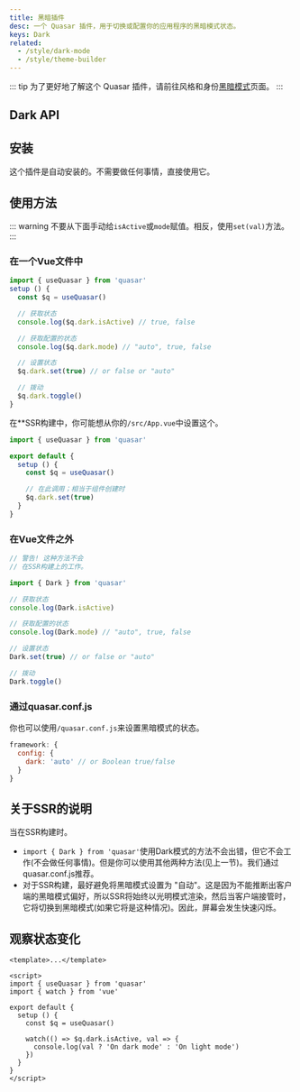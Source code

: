 ```yaml
---
title: 黑暗插件
desc: 一个 Quasar 插件，用于切换或配置你的应用程序的黑暗模式状态。
keys: Dark
related:
  - /style/dark-mode
  - /style/theme-builder
---
```


::: tip
为了更好地了解这个 Quasar 插件，请前往风格和身份[黑暗模式](/style/dark-mode)页面。
:::

## Dark API

<doc-api file="Dark" />

## 安装
这个插件是自动安装的。不需要做任何事情，直接使用它。

## 使用方法

::: warning
不要从下面手动给`isActive`或`mode`赋值。相反，使用`set(val)`方法。
:::

### 在一个Vue文件中

```js
import { useQuasar } from 'quasar'
setup () {
  const $q = useQuasar()

  // 获取状态
  console.log($q.dark.isActive) // true, false

  // 获取配置的状态
  console.log($q.dark.mode) // "auto", true, false

  // 设置状态
  $q.dark.set(true) // or false or "auto"

  // 拨动
  $q.dark.toggle()
}
```

在**SSR构建中，你可能想从你的`/src/App.vue`中设置这个。

```js
import { useQuasar } from 'quasar'

export default {
  setup () {
    const $q = useQuasar()

    // 在此调用；相当于组件创建时
    $q.dark.set(true)
  }
}
```

### 在Vue文件之外

```js
// 警告! 这种方法不会
// 在SSR构建上的工作。

import { Dark } from 'quasar'

// 获取状态
console.log(Dark.isActive)

// 获取配置的状态
console.log(Dark.mode) // "auto", true, false

// 设置状态
Dark.set(true) // or false or "auto"

// 拨动
Dark.toggle()
```

### 通过quasar.conf.js

你也可以使用`/quasar.conf.js`来设置黑暗模式的状态。

```js
framework: {
  config: {
    dark: 'auto' // or Boolean true/false
  }
}
```

## 关于SSR的说明

当在SSR构建时。

* `import { Dark } from 'quasar'`使用Dark模式的方法不会出错，但它不会工作(不会做任何事情)。但是你可以使用其他两种方法(见上一节)。我们通过quasar.conf.js推荐。
* 对于SSR构建，最好避免将黑暗模式设置为 "自动"。这是因为不能推断出客户端的黑暗模式偏好，所以SSR将始终以光明模式渲染，然后当客户端接管时，它将切换到黑暗模式(如果它将是这种情况)。因此，屏幕会发生快速闪烁。

## 观察状态变化

```vue
<template>...</template>

<script>
import { useQuasar } from 'quasar'
import { watch } from 'vue'

export default {
  setup () {
    const $q = useQuasar()

    watch(() => $q.dark.isActive, val => {
      console.log(val ? 'On dark mode' : 'On light mode')
    })
  }
}
</script>
```

